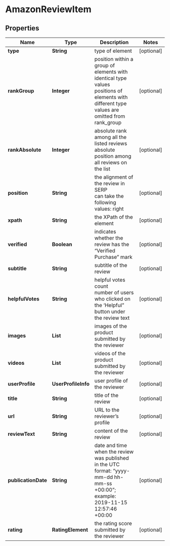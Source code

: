 # AmazonReviewItem


## Properties

| Name | Type | Description | Notes |
|------------ | ------------- | ------------- | -------------|
**type** | **String** | type of element |[optional]|
**rankGroup** | **Integer** | position within a group of elements with identical type values<br>positions of elements with different type values are omitted from rank_group |[optional]|
**rankAbsolute** | **Integer** | absolute rank among all the listed reviews<br>absolute position among all reviews on the list |[optional]|
**position** | **String** | the alignment of the review in SERP<br>can take the following values: right |[optional]|
**xpath** | **String** | the XPath of the element |[optional]|
**verified** | **Boolean** | indicates whether the review has the “Verified Purchase” mark |[optional]|
**subtitle** | **String** | subtitle of the review |[optional]|
**helpfulVotes** | **String** | helpful votes count<br>number of users who clicked on the ‘Helpful” button under the review text |[optional]|
**images** | **List<AiModeImagesElement>** | images of the product submitted by the reviewer |[optional]|
**videos** | **List<VideoElement>** | videos of the product submitted by the reviewer |[optional]|
**userProfile** | **UserProfileInfo** | user profile of the reviewer |[optional]|
**title** | **String** | title of the review |[optional]|
**url** | **String** | URL to the reviewer’s profile |[optional]|
**reviewText** | **String** | content of the review |[optional]|
**publicationDate** | **String** | date and time when the review was published<br>in the UTC format: “yyyy-mm-dd hh-mm-ss +00:00”;<br>example:<br>2019-11-15 12:57:46 +00:00 |[optional]|
**rating** | **RatingElement** | the rating score submitted by the reviewer |[optional]|